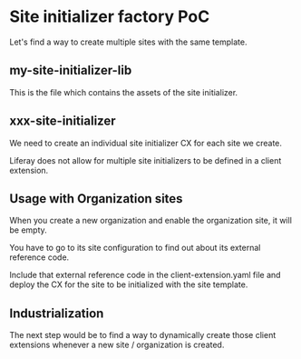 # Site initializer factory PoC

Let's find a way to create multiple sites with the same template.

## my-site-initializer-lib

This is the file which contains the assets of the site initializer.

## xxx-site-initializer

We need to create an individual site initializer CX for each site we create.

Liferay does not allow for multiple site initializers to be defined in a client extension.

## Usage with Organization sites

When you create a new organization and enable the organization site, it will be empty.

You have to go to its site configuration to find out about its external reference code.

Include that external reference code in the client-extension.yaml file and deploy the CX
for the site to be initialized with the site template.

## Industrialization

The next step would be to find a way to dynamically create those client extensions
whenever a new site / organization is created.
